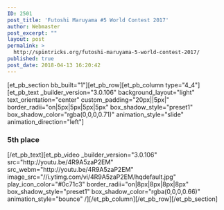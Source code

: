 ```yaml
---
ID: 2501
post_title: 'Futoshi Maruyama #5 World Contest 2017'
author: Webmaster
post_excerpt: ""
layout: post
permalink: >
  http://spintricks.org/futoshi-maruyama-5-world-contest-2017/
published: true
post_date: 2018-04-13 16:20:42
---
```

[et_pb_section bb_built="1"][et_pb_row][et_pb_column type="4_4"][et_pb_text _builder_version="3.0.106" background_layout="light" text_orientation="center" custom_padding="20px||5px|" border_radii="on|5px|5px|5px|5px" box_shadow_style="preset1" box_shadow_color="rgba(0,0,0,0.71)" animation_style="slide" animation_direction="left"]
<h3>5th place</h3>
[/et_pb_text][et_pb_video _builder_version="3.0.106" src="http://youtu.be/4R9A5zaP2EM" src_webm="http://youtu.be/4R9A5zaP2EM" image_src="//i.ytimg.com/vi/4R9A5zaP2EM/hqdefault.jpg" play_icon_color="#0c71c3" border_radii="on|8px|8px|8px|8px" box_shadow_style="preset1" box_shadow_color="rgba(0,0,0,0.66)" animation_style="bounce" /][/et_pb_column][/et_pb_row][/et_pb_section]